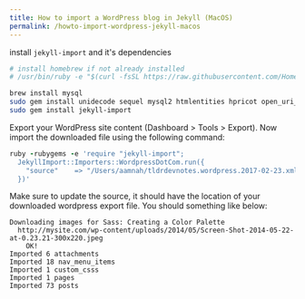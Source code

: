 ```yaml
---
title: How to import a WordPress blog in Jekyll (MacOS)
permalink: /howto-import-wordpress-jekyll-macos
---
```


install `jekyll-import` and it's dependencies

```bash
# install homebrew if not already installed
# /usr/bin/ruby -e "$(curl -fsSL https://raw.githubusercontent.com/Homebrew/install/master/install)"

brew install mysql
sudo gem install unidecode sequel mysql2 htmlentities hpricot open_uri_redirections 
sudo gem install jekyll-import
```

Export your WordPress site content (Dashboard > Tools > Export). Now import the downloaded file using the following command: 

```ruby
ruby -rubygems -e 'require "jekyll-import"; 
  JekyllImport::Importers::WordpressDotCom.run({ 
    "source"    => "/Users/aamnah/tldrdevnotes.wordpress.2017-02-23.xml",
  })'
```
Make sure to update the source, it should have the location of your downloaded wordpress export file. You should something like below:

```
Downloading images for Sass: Creating a Color Palette
  http://mysite.com/wp-content/uploads/2014/05/Screen-Shot-2014-05-22-at-0.23.21-300x220.jpeg
    OK!
Imported 6 attachments
Imported 18 nav_menu_items
Imported 1 custom_csss
Imported 1 pages
Imported 73 posts
```
